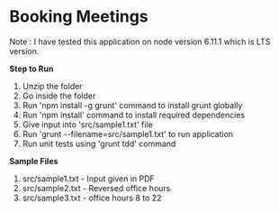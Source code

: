 # Booking Meetings

Note : I have tested this application on node version 6.11.1 which is LTS version. 

**Step to Run** 
1) Unzip the folder 
2) Go inside the folder
3) Run 'npm install -g grunt' command to install grunt globally 
4) Run 'npm install' command to install required dependencies
5) Give input into 'src/sample1.txt' file
6) Run 'grunt --filename=src/sample1.txt' to run application
7) Run unit tests using 'grunt tdd' command
 

**Sample Files** 
1) src/sample1.txt - Input given in PDF
2) src/sample2.txt - Reversed office hours
3) src/sample3.txt - office hours 8 to 22  

